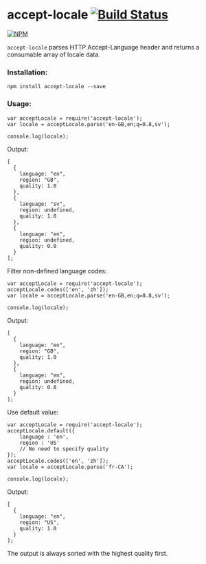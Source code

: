 accept-locale [![Build Status](https://travis-ci.org/tinganho/node-accept-locale.png)](https://travis-ci.org/tinganho/node-accept-locale)
========================

[![NPM](https://nodei.co/npm/accept-language.png?downloads=true&stars=true)](https://nodei.co/npm/accept-locale/)

`accept-locale` parses HTTP Accept-Language header and returns a consumable array of locale data.

### Installation:

```
npm install accept-locale --save
```

### Usage:

```
var acceptLocale = require('accept-locale');
var locale = acceptLocale.parse('en-GB,en;q=0.8,sv');

console.log(locale);
```

Output:

```
[
  {
    language: "en",
    region: "GB",
    quality: 1.0
  },
  {
    language: "sv",
    region: undefined,
    quality: 1.0
  },
  {
    language: "en",
    region: undefined,
    quality: 0.8
  }
];
```

Filter non-defined language codes:

```
var acceptLocale = require('accept-locale');
acceptLocale.codes(['en', 'zh']);
var locale = acceptLocale.parse('en-GB,en;q=0.8,sv');

console.log(locale);
```

Output:
```
[
  {
    language: "en",
    region: "GB",
    quality: 1.0
  },
  {
    language: "en",
    region: undefined,
    quality: 0.8
  }
];
```

Use default value:

```
var acceptLocale = require('accept-locale');
acceptLocale.default({
    language : 'en',
    region : 'US'
    // No need to specify quality
});
acceptLocale.codes(['en', 'zh']);
var locale = acceptLocale.parse('fr-CA');

console.log(locale);
```

Output:
```
[
  {
    language: "en",
    region: "US",
    quality: 1.0
  }
];
```


The output is always sorted with the highest quality first.
